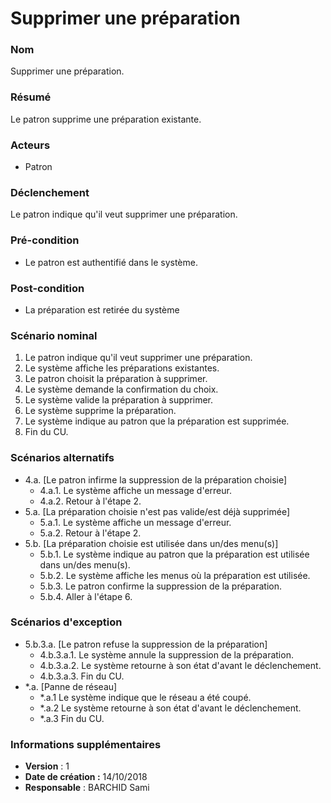 # Supprimer une préparation

### Nom
Supprimer une préparation.

### Résumé
Le patron supprime une préparation existante.

### Acteurs
- Patron

### Déclenchement
Le patron indique qu'il veut supprimer une préparation.

### Pré-condition
- Le patron est authentifié dans le système.

### Post-condition
- La préparation est retirée du système

### Scénario nominal
1. Le patron indique qu'il veut supprimer une préparation.
2. Le système affiche les préparations existantes.
3. Le patron choisit la préparation à supprimer.
4. Le système demande la confirmation du choix.
5. Le système valide la préparation à supprimer.
6. Le système supprime la préparation.
7. Le système indique au patron que la préparation est supprimée.
8. Fin du CU.

### Scénarios alternatifs
- 4.a. [Le patron infirme la suppression de la préparation choisie]
	- 4.a.1. Le système affiche un message d'erreur.
	- 4.a.2. Retour à l'étape 2.
- 5.a. [La préparation choisie n'est pas valide/est déjà supprimée]
	- 5.a.1. Le système affiche un message d'erreur.
	- 5.a.2. Retour à l'étape 2.
- 5.b. [La préparation choisie est utilisée dans un/des menu(s)]
	- 5.b.1. Le système indique au patron que la préparation est utilisée dans un/des menu(s).
	- 5.b.2. Le système affiche les menus où la préparation est utilisée.
	- 5.b.3. Le patron confirme la suppression de la préparation.
	- 5.b.4. Aller à l'étape 6.

### Scénarios d'exception
- 5.b.3.a. [Le patron refuse la suppression de la préparation]
	- 4.b.3.a.1. Le système annule la suppression de la préparation.
	- 4.b.3.a.2. Le système retourne à son état d'avant le déclenchement.
	- 4.b.3.a.3. Fin du CU.
- \*.a. [Panne de réseau]
	- \*.a.1 Le système indique que le réseau a été coupé.
	- \*.a.2 Le système retourne à son état d'avant le déclenchement.
	- \*.a.3 Fin du CU.

### Informations supplémentaires
- **Version** : 1
- **Date de création :** 14/10/2018
- **Responsable** : BARCHID Sami
